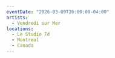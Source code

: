 ```yaml
---
eventDate: "2026-03-09T20:00:00-04:00"
artists:
  - Vendredi sur Mer
locations:
  - Le Studio Td
  - Montreal
  - Canada
---
```

